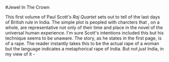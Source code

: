 #Jewel In The Crown

This first volume of Paul Scott's _Raj Quartet_ sets out to tell  of the last days of British rule in India.  The simple plot is peopled with charcters that , on a whole, are representative not only of their time and place in the novel of the universal human experience.  I'm sure Scott's intentions included this but his technique seems to  be unaware.  The story, as he states in the first page, is of a rape.  The reader instantly takes this to be the actual rape of a woman but the language indicates a metaphorical rape of India.  But not _just_ India, in my view of it - 
